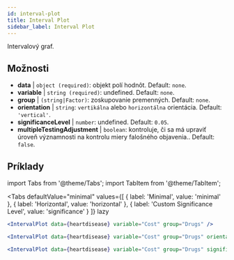 ```yaml
---
id: interval-plot
title: Interval Plot
sidebar_label: Interval Plot
---
```


Intervalový graf.

## Možnosti

* __data__ | `object (required)`: objekt polí hodnôt. Default: `none`.
* __variable__ | `string (required)`: undefined. Default: `none`.
* __group__ | `(string|Factor)`: zoskupovanie premenných. Default: `none`.
* __orientation__ | `string`: `vertikálna` alebo `horizontálna` orientácia. Default: `'vertical'`.
* __significanceLevel__ | `number`: undefined. Default: `0.05`.
* __multipleTestingAdjustment__ | `boolean`: kontroluje, či sa má upraviť úroveň významnosti na kontrolu miery falošného objavenia.. Default: `false`.


## Príklady

import Tabs from '@theme/Tabs';
import TabItem from '@theme/TabItem';

<Tabs
    defaultValue="minimal"
    values={[
        { label: 'Minimal', value: 'minimal' },
        { label: 'Horizontal', value: 'horizontal' },
        { label: 'Custom Significance Level', value: 'significance' }
    ]}
    lazy
>

<TabItem value="minimal">

```jsx live
<IntervalPlot data={heartdisease} variable="Cost" group="Drugs" />
```
</TabItem>

<TabItem value="horizontal">

```jsx live
<IntervalPlot data={heartdisease} variable="Cost" group="Drugs" orientation="horizontal" />
```

</TabItem>

<TabItem value="significance">

```jsx live
<IntervalPlot data={heartdisease} variable="Cost" group="Drugs" significanceLevel={0.01} />
```
</TabItem>

</Tabs>
